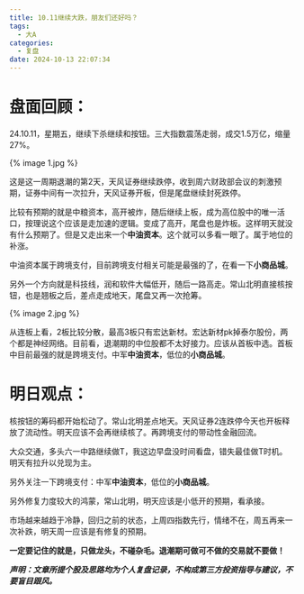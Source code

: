 ```yaml
---
title: 10.11继续大跌，朋友们还好吗？
tags:
  - 大A
categories:
  - 复盘
date: 2024-10-13 22:07:34
---
```




# 盘面回顾：

24.10.11，星期五，继续下杀继续和按钮。三大指数震荡走弱，成交1.5万亿，缩量27%。

{% image 1.jpg %}

这是这一周期退潮的第2天，天风证券继续跌停，收到周六财政部会议的刺激预期，证券中间有一次拉升，天风证券开板，但是尾盘继续封死跌停。

比较有预期的就是中粮资本，高开被炸，随后继续上板，成为高位股中的唯一活口，按理说这个应该是走加速的逻辑。变成了高开，尾盘也是炸板。这样明天就没有什么预期了。但是又走出来一个**中油资本**。这个就可以多看一眼了。属于地位的补涨。

中油资本属于跨境支付，目前跨境支付相关可能是最强的了，在看一下**小商品城**。

另外一个方向就是科技线，润和软件大幅低开，随后一路高走。常山北明直接核按钮，也是翘板之后，差点走成地天，尾盘又再一次抢筹。



{% image 2.jpg %}

从连板上看，2板比较分散，最高3板只有宏达新材。宏达新材pk掉泰尔股份，两个都是神经网络。目前看，退潮期的中位股都不太好接力。应该从首板中选。首板中目前最强的就是跨境支付。中军**中油资本**，低位的**小商品城**。





# 明日观点：

核按钮的筹码都开始松动了。常山北明差点地天。天风证券2连跌停今天也开板释放了流动性。明天应该不会再继续核了。再跨境支付的带动性金融回流。

大众交通，多头六一中路继续做T，我这边早盘没时间看盘，错失最佳做T时机。明天有拉升以兑现为主。

另外关注一下跨境支付：中军**中油资本**，低位的**小商品城**。

另外修复力度较大的鸿蒙，常山北明，明天应该是小低开的预期，看承接。

市场越来越趋于冷静，回归之前的状态，上周四指数先行，情绪不在，周五再来一次补跌，明天周一应该是有修复的预期。



**一定要记住的就是，只做龙头，不碰杂毛。退潮期可做可不做的交易就不要做！**



***声明：文章所提个股及思路均为个人复盘记录，不构成第三方投资指导与建议，不要盲目跟风。***
